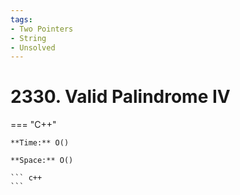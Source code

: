 ```yaml
---
tags:
- Two Pointers
- String
- Unsolved
---
```



# 2330. Valid Palindrome IV

=== "C++"

    **Time:** O()

    **Space:** O()

    ``` c++
    ```